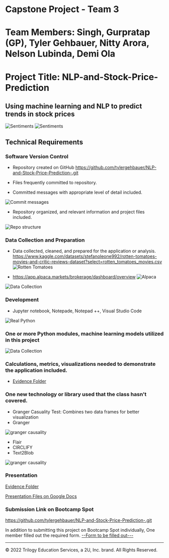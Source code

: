 # Capstone Project - Team 3
# Team Members: Singh, Gurpratap (GP), Tyler Gehbauer, Nitty Arora, Nelson Lubinda, Demi Ola

# Project Title: NLP-and-Stock-Price-Prediction

## Using machine learning and NLP to predict trends in stock prices
![Sentiments](imgs/img0.jpg)
![Sentiments](imgs/img6-nlp.jpg)

## Technical Requirements

### Software Version Control 

* Repository created on GitHub
https://github.com/tylergehbauer/NLP-and-Stock-Price-Prediction-.git

* Files frequently committed to repository.
* Committed messages with appropriate level of detail included. 

![Commit messages](imgs/img1.jpg)

* Repository organized, and relevant information and project files included. 

![Repo structure](imgs/img2.jpg)

### Data Collection and Preparation 

* Data collected, cleaned, and prepared for the application or analysis.
 https://www.kaggle.com/datasets/stefanoleone992/rotten-tomatoes-movies-and-critic-reviews-dataset?select=rotten_tomatoes_movies.csv
![Rotten Tomatoes](imgs/img6.jpg) 

 * https://app.alpaca.markets/brokerage/dashboard/overview
![Alpaca](imgs/img5.jpg)

![Data Collection](imgs/img2.jpg)

### Development  

* Jupyter notebook, Notepade, Notepad ++, Visual Studio Code

![Real Python](imgs/img7-real.jpg)

### One or more Python modules, machine learning models utilized in this project

![Data Collection](imgs/img4.jpg)

### Calculations, metrics, visualizations needed to demonstrate the application included. 
* [Evidence Folder](Evidence_Folder/readme.md)

### One new technology or library used that the class hasn't covered. 
* Granger Casuality Test: Combines two data frames for better visualization
* Granger

![granger causality](imgs/img9-nlp.jpg)
* Flair
* CIRCLIFY
* Text2Blob

![granger causality](imgs/img8-gran.jpg)

### Presentation 

[Evidence Folder](Evidence_Folder/presentation.ppt)

[Presentation Files on Google Docs](https://drive.google.com/drive/folders/13l0l8TofbhjEogZGwBqDJohKHhWnSzf5?usp=sharing)

### Submission Link on Bootcamp Spot

https://github.com/tylergehbauer/NLP-and-Stock-Price-Prediction-.git

In addition to submitting this project on Bootcamp Spot individually, One member filled out the required form. [--Form to be filled out---](https://forms.gle/CBk5tyy4sSsGN8k38) 

- - -

© 2022 Trilogy Education Services, a 2U, Inc. brand. All Rights Reserved.
